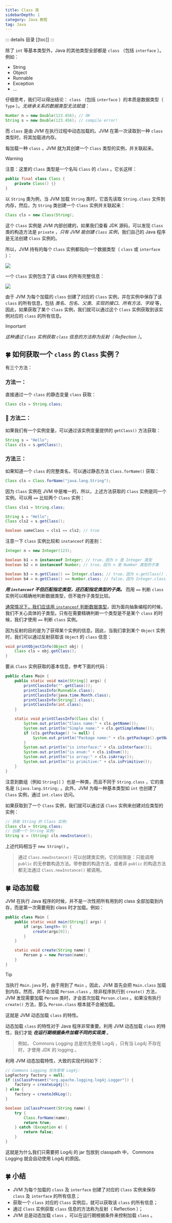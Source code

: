 ```yaml
---
title: Class 类
sidebarDepth: 1
category: Java 教程
tag: Java
---
```


::: details 目录
[[toc]]
:::

除了 `int` 等基本类型外，Java 的其他类型全部都是 `class` （包括 `interface` ）。例如：

- String
- Object
- Runnable
- Exception
- ...

仔细思考，我们可以得出结论： `class` （包括 `interface` ）的本质是数据类型（ `Type` ）。_无继承关系的数据类型无法赋值_：

```java
Number n = new Double(123.456); // OK
String s = new Double(123.456); // compile error!
```

而 `class` 是由 JVM 在执行过程中动态加载的。JVM 在第一次读取到一种 `class` 类型时，将其加载进内存。

每加载一种 `class` ，JVM 就为其创建一个 `Class` 类型的实例，并关联起来。

> [!warning]
> 注意：这里的 `Class` 类型是一个名叫 `Class` 的 `class` 。它长这样：

```java
public final class Class {
    private Class() {}
}
```

以 `String` 类为例，当 JVM 加载 `String` 类时，它首先读取 `String.class` 文件到内存，然后，为 `String` 类创建一个 `Class` 实例并关联起来：

```java
Class cls = new Class(String);
```

这个 `Class` 实例是 JVM 内部创建的，如果我们查看 JDK 源码，可以发现 `Class` 类的构造方法是 `private` ，_只有 JVM 能创建 `Class` 实例_，我们自己的 Java 程序是无法创建 `Class` 实例的。

所以，JVM 持有的每个 `Class` 实例都指向一个数据类型（ `class` 或 `interface` ）：

![](assets/20220628101926.png)

一个 `Class` 实例包含了该 class 的所有完整信息：

![](assets/20220628102009.png)

由于 JVM 为每个加载的 `class` 创建了对应的 `Class` 实例，并在实例中保存了该 `class` 的所有信息，包括 _类名_、_包名_、_父类_、_实现的接口_、_所有方法_、_字段_ 等，因此，如果获取了某个 `Class` 实例，我们就可以通过这个 `Class` 实例获取到该实例对应的 `class` 的所有信息。

> [!important]
> _这种通过 `Class` 实例获取 `class` 信息的方法称为反射（ Reflection ）_。

## 🍀 如何获取一个 `class` 的 `Class` 实例？

有三个方法：

### 方法一：

直接通过一个 `class` 的静态变量 `class` 获取：

```java
Class cls = String.class;
```

### 🌸 方法二：

如果我们有一个实例变量，可以通过该实例变量提供的 `getClass()` 方法获取：

```java
String s = "Hello";
Class cls = s.getClass();
```

### 方法三：

如果知道一个 `class` 的完整类名，可以通过静态方法 `Class.forName()` 获取：

```java
Class cls = Class.forName("java.lang.String");
```

因为 `Class` 实例在 JVM 中是唯一的，所以，上述方法获取的 `Class` 实例是同一个实例。可以用 `==` 比较两个 `Class` 实例：

```java
Class cls1 = String.class;

String s = "Hello";
Class cls2 = s.getClass();

boolean sameClass = cls1 == cls2; // true
```

注意一下 `Class` 实例比较和 `instanceof` 的差别：

```java
Integer n = new Integer(123);

boolean b1 = n instanceof Integer; // true，因为 n 是 Integer 类型
boolean b2 = n instanceof Number; // true，因为 n 是 Number 类型的子类

boolean b3 = n.getClass() == Integer.class; // true，因为 n.getClass() 返回 Integer.class
boolean b4 = n.getClass() == Number.class; // false，因为 Integer.class!=Number.class
```

**_用 `instanceof` 不但匹配指定类型，还匹配指定类型的子类。_** 而用 `==` 判断 `class` 实例可以精确地判断数据类型，但不能作子类型比较。

<u>通常情况下，我们应该用 `instanceof` 判断数据类型</u>，因为面向抽象编程的时候，我们不关心具体的子类型。只有在需要精确判断一个类型是不是某个 `class` 的时候，我们才使用 `==` 判断 `class` 实例。

因为反射的目的是为了获得某个实例的信息。因此，当我们拿到某个 `Object` 实例时，我们可以通过反射获取该 `Object` 的 `class` 信息：

```java
void printObjectInfo(Object obj) {
    Class cls = obj.getClass();
}
```

要从 `Class` 实例获取的基本信息，参考下面的代码：

```java
public class Main {
    public static void main(String[] args) {
        printClassInfo("".getClass());
        printClassInfo(Runnable.class);
        printClassInfo(java.time.Month.class);
        printClassInfo(String[].class);
        printClassInfo(int.class);
    }

    static void printClassInfo(Class cls) {
        System.out.println("Class name:" + cls.getName());
        System.out.println("Simple name:" + cls.getSimpleName());
        if (cls.getPackage() != null) {
            System.out.println("Package name:" + cls.getPackage().getName());
        }
        System.out.println("is interface:" + cls.isInterface());
        System.out.println("is enum:" + cls.isEnum());
        System.out.println("is array:" + cls.isArray());
        System.out.println("is primitive:" + cls.isPrimitive());
    }
}
```

注意到数组（例如 `String[]` ）也是一种类，而且不同于 `String.class` ，它的类名是 `[Ljava.lang.String;` 。此外，JVM 为每一种基本类型如 `int` 也创建了 `Class` 实例，通过 `int.class` 访问。

如果获取到了一个 `Class` 实例，我们就可以通过该 `Class` 实例来创建对应类型的实例：

```java
// 获取 String 的 Class 实例:
Class cls = String.class;
// 创建一个 String 实例:
String s = (String) cls.newInstance();
```

上述代码相当于 `new String()` 。

> 通过 `Class.newInstance()` 可以创建类实例，它的局限是：只能调用 `public` 的无参数构造方法。带参数的构造方法，或者非 `public` 的构造方法都无法通过 `Class.newInstance()` 被调用。

## 🍀 动态加载

JVM 在执行 Java 程序的时候，并不是一次性把所有用到的 class 全部加载到内存，而是第一次需要用到 class 时才加载。例如：

```java
public class Main {
    public static void main(String[] args) {
        if (args.length> 0) {
            create(args[0]);
        }
    }

    static void create(String name) {
        Person p = new Person(name);
    }
}
```

> [!tip]
> 当执行 `Main.java` 时，由于用到了 `Main` ，因此，JVM 首先会把 `Main.class` 加载到内存。然而，并不会加载 `Person.class` ，除非程序执行到 `create()` 方法，JVM 发现需要加载 `Person` 类时，才会首次加载 `Person.class` 。如果没有执行 `create()` 方法，那么 `Person.class` 根本就不会被加载。

这就是 JVM 动态加载 `class` 的特性。

动态加载 `class` 的特性对于 Java 程序非常重要。利用 JVM 动态加载 `class` 的特性，我们才能 **_在运行期根据条件加载不同的实现类_** 。

> 例如， Commons Logging 总是优先使用 Log4j ，只有当 Log4j 不存在时，才使用 JDK 的 logging 。


利用 JVM 动态加载特性，大致的实现代码如下：

```java
// Commons Logging 优先使用 Log4j:
LogFactory factory = null;
if (isClassPresent("org.apache.logging.log4j.Logger")) {
    factory = createLog4j();
} else {
    factory = createJdkLog();
}

boolean isClassPresent(String name) {
    try {
        Class.forName(name);
        return true;
    } catch (Exception e) {
        return false;
    }
}
```

这就是为什么我们只需要把 Log4j 的 jar 包放到 classpath 中， Commons Logging 就会自动使用 Log4j 的原因。

## 🍀 小结

- JVM 为每个加载的 `class` 及 `interface` 创建了对应的 `Class` 实例来保存 `class` 及 `interface` 的所有信息；
- 获取一个 `class` 对应的 `Class` 实例后，就可以获取该 `class` 的所有信息；
- 通过 `Class` 实例获取 `class` 信息的方法称为反射（ Reflection ）；
- JVM 总是动态加载 `class` ，可以在运行期根据条件来控制加载 `class` 。
